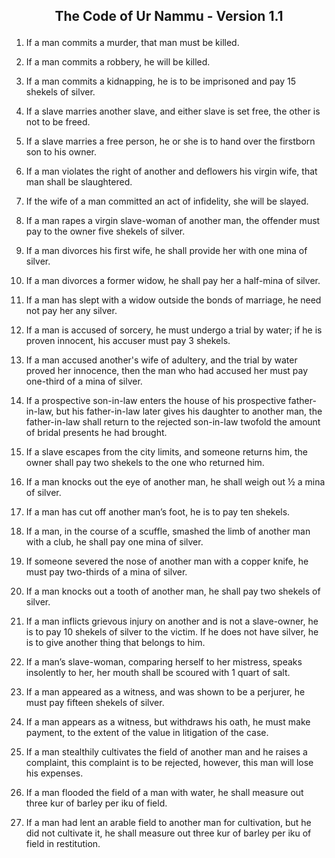 **<p align="center">The Code of Ur Nammu - Version 1.1</p>**
---

01. If a man commits a murder, that man must be killed.

02. If a man commits a robbery, he will be killed.

03. If a man commits a kidnapping, he is to be imprisoned and pay 15 shekels of silver.

04. If a slave marries another slave, and either slave is set free, the other is not to be freed.

05. If a slave marries a free person, he or she is to hand over the firstborn son to his owner.

06. If a man violates the right of another and deflowers his virgin wife, that man shall be slaughtered.

07. If the wife of a man committed an act of infidelity, she will be slayed.

08. If a man rapes a virgin slave-woman of another man, the offender must pay to the owner five shekels of silver.

09. If a man divorces his first wife, he shall provide her with one mina of silver.

10. If a man divorces a former widow, he shall pay her a half-mina of silver.

11. If a man has slept with a widow outside the bonds of marriage, he need not pay her any silver.

12. If a man is accused of sorcery, he must undergo a trial by water; if he is proven innocent, his accuser must pay 3 shekels.

13. If a man accused another's wife of adultery, and the trial by water proved her innocence, then the man who had accused her must pay one-third of a mina of silver.

14. If a prospective son-in-law enters the house of his prospective father-in-law, but his father-in-law later gives his daughter to another man, the father-in-law shall return to the rejected son-in-law twofold the amount of bridal presents he had brought.

15. If a slave escapes from the city limits, and someone returns him, the owner shall pay two shekels to the one who returned him.

16. If a man knocks out the eye of another man, he shall weigh out ½ a mina of silver.

17. If a man has cut off another man’s foot, he is to pay ten shekels.

18. If a man, in the course of a scuffle, smashed the limb of another man with a club, he shall pay one mina of silver.

19. If someone severed the nose of another man with a copper knife, he must pay two-thirds of a mina of silver.

20. If a man knocks out a tooth of another man, he shall pay two shekels of silver.

21. If a man inflicts grievous injury on another and is not a slave-owner, he is to pay 10 shekels of silver to the victim. If he does not have silver, he is to give another thing that belongs to him.

22. If a man’s slave-woman, comparing herself to her mistress, speaks insolently to her, her mouth shall be scoured with 1 quart of salt.

23. If a man appeared as a witness, and was shown to be a perjurer, he must pay fifteen shekels of silver.

24. If a man appears as a witness, but withdraws his oath, he must make payment, to the extent of the value in litigation of the case.

25. If a man stealthily cultivates the field of another man and he raises a complaint, this complaint is to be rejected, however, this man will lose his expenses.

26. If a man flooded the field of a man with water, he shall measure out three kur of barley per iku of field.

27. If a man had lent an arable field to another man for cultivation, but he did not cultivate it, he shall measure out three kur of barley per iku of field in restitution.
